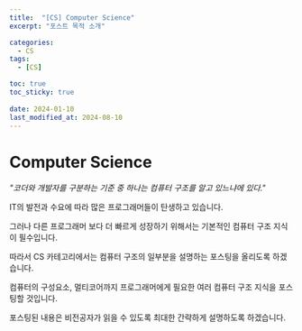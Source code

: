 ```yaml
---
title:  "[CS] Computer Science"
excerpt: "포스트 목적 소개"

categories:
  - CS
tags:
  - [CS]

toc: true
toc_sticky: true
 
date: 2024-01-10
last_modified_at: 2024-08-10
---
```


# Computer Science
*"코더와 개발자를 구분하는 기준 중 하나는 컴퓨터 구조를 알고 있느냐에 있다."*  

IT의 발전과 수요에 따라 많은 프로그래머들이 탄생하고 있습니다.  

그러나 다른 프로그래머 보다 더 빠르게 성장하기 위해서는 기본적인 컴퓨터 구조 지식이 필수입니다.  

따라서 CS 카테고리에서는 컴퓨터 구조의 일부분을 설명하는 포스팅을 올리도록 하겠습니다.  

컴퓨터의 구성요소, 멀티코어까지 프로그래머에게 필요한 여러 컴퓨터 구조 지식을 포스팅할 것입니다.  

포스팅된 내용은 비전공자가 읽을 수 있도록 최대한 간략하게 설명하도록 하겠습니다.  
